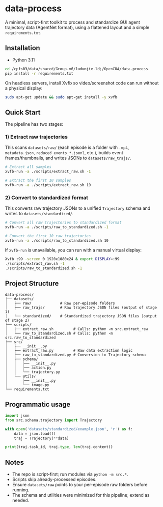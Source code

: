 # data-process

A minimal, script-first toolkit to process and standardize GUI agent trajectory data (AgentNet format), using a flattened layout and a simple `requirements.txt`.

## Installation

- Python 3.11

```bash
cd /cpfs03/data/shared/Group-m6/ludunjie.ldj/OpenCUA/data-process
pip install -r requirements.txt
```

On headless servers, install Xvfb so video/screenshot code can run without a physical display:
```bash
sudo apt-get update && sudo apt-get install -y xvfb
```

## Quick Start

The pipeline has two stages:

### 1) Extract raw trajectories
This scans `datasets/raw/` (each episode is a folder with `.mp4`, `metadata.json`, `reduced_events_*.jsonl`, etc.), builds event frames/thumbnails, and writes JSONs to `datasets/raw_trajs/`.

```bash
# Extract all samples
xvfb-run -a ./scripts/extract_raw.sh -1

# Extract the first 10 samples
xvfb-run -a ./scripts/extract_raw.sh 10
```

### 2) Convert to standardized format
This converts raw trajectory JSONs to a unified `Trajectory` schema and writes to `datasets/standardized/`.

```bash
# Convert all raw trajectories to standardized format
xvfb-run -a ./scripts/raw_to_standardized.sh -1

# Convert the first 10 raw trajectories
xvfb-run -a ./scripts/raw_to_standardized.sh 10
```

If `xvfb-run` is unavailable, you can run with a manual virtual display:
```bash
Xvfb :99 -screen 0 1920x1080x24 & export DISPLAY=:99
./scripts/extract_raw.sh -1
./scripts/raw_to_standardized.sh -1
```

## Project Structure

```
data-process/
├── datasets/
│   ├── raw/             # Raw per-episode folders
│   ├── raw_trajs/       # Raw trajectory JSON files (output of stage 1)
│   └── standardized/    # Standardized trajectory JSON files (output of stage 2)
├── scripts/
│   ├── extract_raw.sh         # Calls: python -m src.extract_raw
│   └── raw_to_standardized.sh # Calls: python -m src.raw_to_standardized
├── src/
│   ├── __init__.py
│   ├── extract_raw.py         # Raw data extraction logic
│   ├── raw_to_standardized.py # Conversion to Trajectory schema
│   ├── schema/
│   │   ├── __init__.py
│   │   ├── action.py
│   │   └── trajectory.py
│   └── utils/
│       ├── __init__.py
│       └── image.py
└── requirements.txt
```

## Programmatic usage
```python
import json
from src.schema.trajectory import Trajectory

with open('datasets/standardized/example.json', 'r') as f:
    data = json.load(f)
    traj = Trajectory(**data)

print(traj.task_id, traj.type, len(traj.content))
```

## Notes
- The repo is script-first; run modules via `python -m src.*`.
- Scripts skip already-processed episodes.
- Ensure `datasets/raw` points to your per-episode raw folders before running.
- The schema and utilities were minimized for this pipeline; extend as needed.

